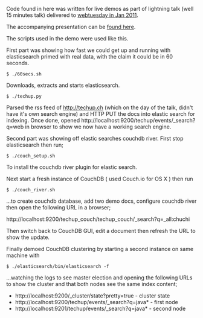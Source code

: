 Code found in here was written for live demos as part of lightning talk
(well 15 minutes talk) delivered to [webtuesday in Jan 2011](http://techup.ch/98/webtuesday-zurich-lightning-talks).

The accompanying presentation can be [found here](https://docs.google.com/present/view?id=dcbkgbgf_132dpccntg5:).

The scripts used in the demo were used like this.

First part was showing how fast we could get up and running with elasticsearch
primed with real data, with the claim it could be in 60 seconds.

    $ ./60secs.sh

Downloads, extracts and starts elasticsearch.

    $ ./techup.py

Parsed the rss feed of http://techup.ch (which on the day of the talk, didn't have it's
own search engine) and HTTP PUT the docs into elastic search for indexing. Once done,
opened http://localhost:9200/techup/events/_search?q=web in browser to show we now have
a working search engine.

Second part was showing off elastic searches couchdb river. First stop elasticsearch
then run;

    $ ./couch_setup.sh

To install the couchdb river plugin for elastic search.

Next start a fresh instance of CouchDB ( used Couch.io for OS X ) then run

    $ ./couch_river.sh

...to create couchdb database, add two demo docs, configure couchdb river then open
the following URL in a browser;

http://localhost:9200/techup_couch/techup_couch/_search?q=_all:chuchi

Then switch back to CouchDB GUI, edit a document then refresh the URL to show the
update.

Finally demoed CouchDB clustering by starting a second instance on same machine with

    $ ./elasticsearch/bin/elasticsearch -f

...watching the logs to see master election and opening the following URLs to show
the cluster and that both nodes see the same index content;

* http://localhost:9200/_cluster/state?pretty=true - cluster state
* http://localhost:9200/techup/events/_search?q=java* - first node
* http://localhost:9201/techup/events/_search?q=java* - second node


